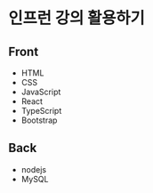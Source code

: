 # 인프런 강의 활용하기

## Front

- HTML
- CSS
- JavaScript
- React
- TypeScript
- Bootstrap

## Back

- nodejs
- MySQL